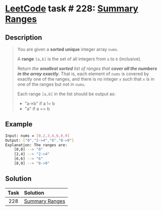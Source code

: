 # [LeetCode][leetcode] task # 228: [Summary Ranges][task]

Description
-----------

> You are given a **sorted unique** integer array `nums`.
> 
> A **range** `[a,b]` is the set of all integers from `a` to `b` (inclusive).
> 
> Return _the **smallest sorted** list of ranges that
> **cover all the numbers in the array exactly**_.
> That is, each element of `nums` is covered by exactly one of the ranges,
> and there is no integer `x` such that `x` is in one of the ranges but not in `nums`.
> 
> Each range `[a,b]` in the list should be output as:
> * "a->b" if a != b
> * "a" if a == b

Example
-------

```sh
Input: nums = [0,2,3,4,6,8,9]
Output: ["0","2->4","6","8->9"]
Explanation: The ranges are:
    [0,0] --> "0"
    [2,4] --> "2->4"
    [6,6] --> "6"
    [8,9] --> "8->9"
```

Solution
--------

| Task | Solution                   |
|:----:|:---------------------------|
| 228  | [Summary Ranges][solution] |


[leetcode]: <http://leetcode.com/>
[task]: <https://leetcode.com/problems/summary-ranges/>
[solution]: <https://github.com/wellaxis/witalis-jkit/blob/main/module/tasks/src/main/java/com/witalis/jkit/tasks/core/task/leetcode/h3/p228/option/Practice.java>

